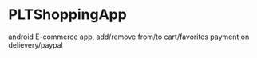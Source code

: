 # PLTShoppingApp
android E-commerce app, add/remove from/to cart/favorites
payment on delievery/paypal
